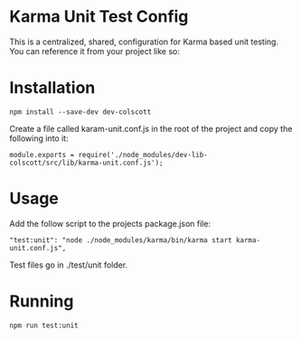 # Karma Unit Test Config
This is a centralized, shared, configuration for Karma based unit testing. You can reference it from your project like so:

# Installation

    npm install --save-dev dev-colscott

Create a file called karam-unit.conf.js in the root of the project and copy the following into it:

    module.exports = require('./node_modules/dev-lib-colscott/src/lib/karma-unit.conf.js');

# Usage

Add the follow script to the projects package.json file:

    "test:unit": "node ./node_modules/karma/bin/karma start karma-unit.conf.js",

Test files go in ./test/unit folder.

# Running

    npm run test:unit
